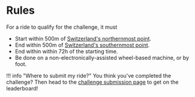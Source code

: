 # Rules

For a ride to qualify for the challenge, it must

- Start within 500m of [Switzerland's northernmost point](https://geohack.toolforge.org/geohack.php?pagename=List_of_extreme_points_of_Switzerland&params=47_48_29.75_N_008_34_04.43_E_type:landmark_region:CH-SH_source:Bing&title=Oberbargen+-+northernmost+point).
- End within 500m of [Switzerland's southernmost point](https://geohack.toolforge.org/geohack.php?pagename=List_of_extreme_points_of_Switzerland&params=45_49_04.91_N_009_00_59.34_E_type:landmark_region:CH-TI_source:Bing&title=Pedrinate+-+southernmost+point).
- End within within 72h of the starting time.
- Be done on a non-electronically-assisted wheel-based machine, or by foot.

!!! info "Where to submit my ride?"
    You think you've completed the challenge? 
    Then head to the [challenge submission page](submit_a_ride.md) to get on the leaderboard!